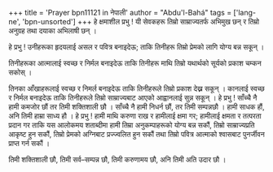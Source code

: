 +++
title = 'Prayer bpn11121 in नेपाली'
author = "Abdu'l-Bahá"
tags = ['lang-ne', 'bpn-unsorted']
+++
हे क्षमाशील प्रभु ! यी सेवकहरू तिम्रो साम्राज्यतर्फ अभिमुख छन् र तिम्रो अनुग्रह तथा दयाका अभिलाषी छन् । 

हे प्रभु ! उनीहरूका हृदयलाई असल र पवित्र बनाइदेऊ; ताकि तिनीहरू तिम्रो प्रेमको लागि योग्य बन्न सकून् । 

तिनीहरूका आत्मालाई स्वच्छ र निर्मल बनाइदेऊ ताकि तिनीहरू माथि तिम्रो यथार्थको सूर्यको प्रकाश चम्कन सकोस् । 

तिनका आँखाहरूलाई स्वच्छ र निमर्ल बनाइदेऊ ताकि तिनीहरूले तिम्रो प्रकाश देख्न सकून् । कानलाई स्वच्छ र निर्मल बनाइदेऊ ताकि तिनीहरूले तिम्रो साम्राज्यबाट आएको आह्वानलाई सुन्न सकून् । हे प्रभु ! साँच्चै नै हामी कमजोर छौं  तर तिमी शक्तिशाली छौ । साँच्चै नै हामी निधर्न छौं, तर तिमी सम्पन्नछौ । हामी साधक हौं, अनि तिमी हाम्रा साध्य हौ । हे प्रभु ! हामी माथि करुणा राख र हामीलाई क्षमा गर; हामीलाई क्षमता र तत्परता प्रदान गर ताकि यस आलोकमय शताब्दीमा हामी तिम्रा अनुकम्पाहरूको योग्य बन्न सकौं, तिम्रो साम्राज्यप्रति आकृष्ट हुन सकौं, तिम्रो प्रेमको अग्निबाट प्रज्ज्वलित हुन सकौं तथा तिम्रो पवित्र आत्माको श्वासबाट पुनर्जीवन  प्राप्त गर्न सकौं । 

तिमी शक्तिशाली छौ, तिमी सर्व–सम्पन्न छौ, तिमी करुणामय छौ, अनि तिमी अति उदार छौ ।
